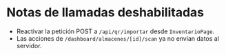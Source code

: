 # Notas de llamadas deshabilitadas

- Reactivar la petición POST a `/api/qr/importar` desde `InventarioPage`.
- Las acciones de `/dashboard/almacenes/[id]/scan` ya no envían datos al servidor.
